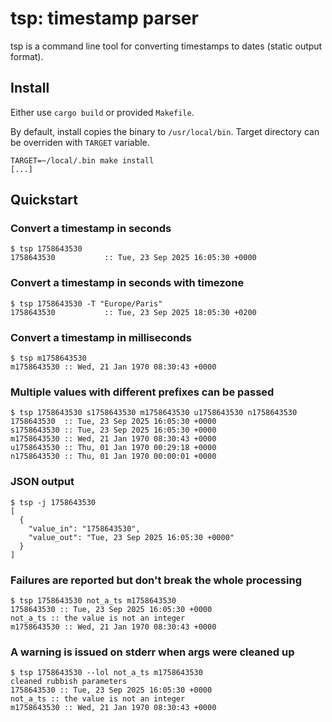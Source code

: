 # tsp: timestamp parser

tsp is a command line tool for converting timestamps to dates (static output format).

## Install

Either use `cargo build` or provided `Makefile`.

By default, install copies the binary to `/usr/local/bin`. Target directory can be overriden with `TARGET` variable.

```console
TARGET=~/local/.bin make install
[...]
```

## Quickstart

### Convert a timestamp in seconds

```console
$ tsp 1758643530
1758643530           :: Tue, 23 Sep 2025 16:05:30 +0000
```

### Convert a timestamp in seconds with timezone

```console
$ tsp 1758643530 -T "Europe/Paris"
1758643530           :: Tue, 23 Sep 2025 18:05:30 +0200
```

### Convert a timestamp in milliseconds

```console
$ tsp m1758643530
m1758643530 :: Wed, 21 Jan 1970 08:30:43 +0000
```

### Multiple values with different prefixes can be passed

```console
$ tsp 1758643530 s1758643530 m1758643530 u1758643530 n1758643530
1758643530  :: Tue, 23 Sep 2025 16:05:30 +0000
s1758643530 :: Tue, 23 Sep 2025 16:05:30 +0000
m1758643530 :: Wed, 21 Jan 1970 08:30:43 +0000
u1758643530 :: Thu, 01 Jan 1970 00:29:18 +0000
n1758643530 :: Thu, 01 Jan 1970 00:00:01 +0000
```

### JSON output

```console
$ tsp -j 1758643530
[
  {
    "value_in": "1758643530",
    "value_out": "Tue, 23 Sep 2025 16:05:30 +0000"
  }
]
```

### Failures are reported but don't break the whole processing

```console
$ tsp 1758643530 not_a_ts m1758643530
1758643530 :: Tue, 23 Sep 2025 16:05:30 +0000
not_a_ts :: the value is not an integer
m1758643530 :: Wed, 21 Jan 1970 08:30:43 +0000
```

### A warning is issued on stderr when args were cleaned up

```console
$ tsp 1758643530 --lol not_a_ts m1758643530
cleaned rubbish parameters
1758643530 :: Tue, 23 Sep 2025 16:05:30 +0000
not_a_ts :: the value is not an integer
m1758643530 :: Wed, 21 Jan 1970 08:30:43 +0000
```
